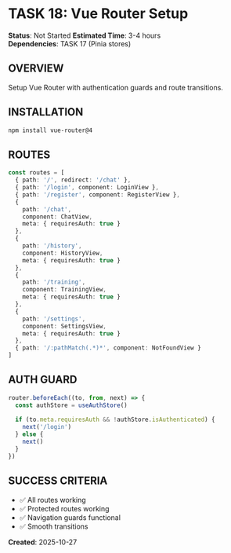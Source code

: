 # TASK 18: Vue Router Setup

**Status**: Not Started
**Estimated Time**: 3-4 hours  
**Dependencies**: TASK 17 (Pinia stores)

## OVERVIEW
Setup Vue Router with authentication guards and route transitions.

## INSTALLATION
```bash
npm install vue-router@4
```

## ROUTES
```typescript
const routes = [
  { path: '/', redirect: '/chat' },
  { path: '/login', component: LoginView },
  { path: '/register', component: RegisterView },
  { 
    path: '/chat', 
    component: ChatView,
    meta: { requiresAuth: true }
  },
  {
    path: '/history',
    component: HistoryView, 
    meta: { requiresAuth: true }
  },
  {
    path: '/training',
    component: TrainingView,
    meta: { requiresAuth: true }
  },
  {
    path: '/settings',
    component: SettingsView,
    meta: { requiresAuth: true }
  },
  { path: '/:pathMatch(.*)*', component: NotFoundView }
]
```

## AUTH GUARD
```typescript
router.beforeEach((to, from, next) => {
  const authStore = useAuthStore()
  
  if (to.meta.requiresAuth && !authStore.isAuthenticated) {
    next('/login')
  } else {
    next()
  }
})
```

## SUCCESS CRITERIA
- ✅ All routes working
- ✅ Protected routes working
- ✅ Navigation guards functional
- ✅ Smooth transitions

**Created**: 2025-10-27
